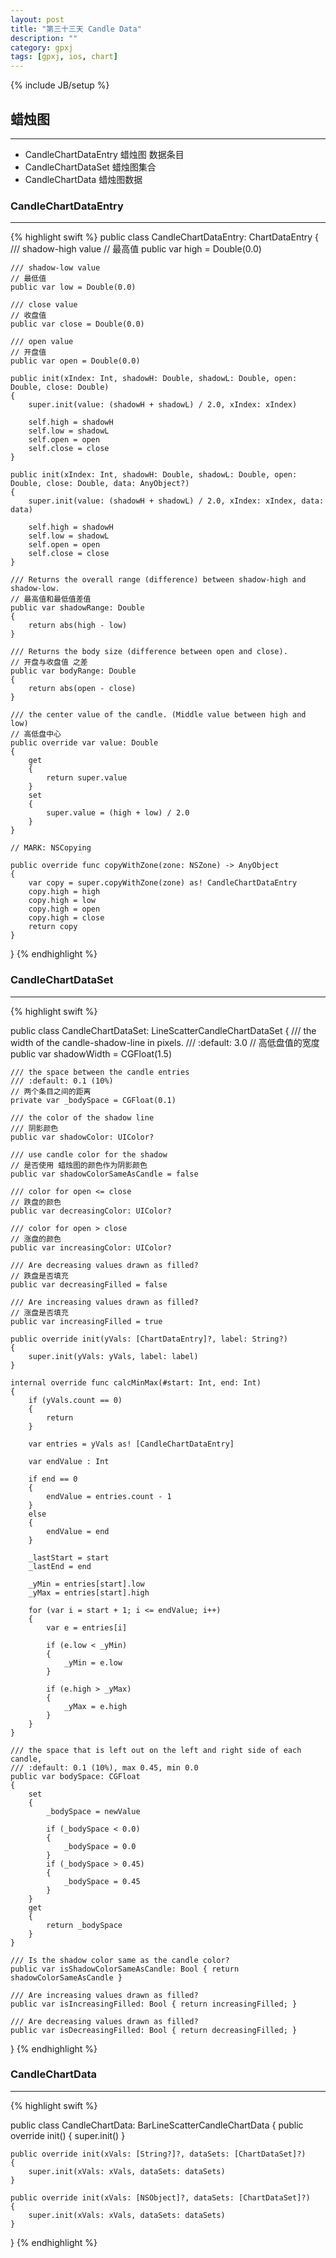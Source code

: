 ```yaml
---
layout: post
title: "第三十三天 Candle Data"
description: ""
category: gpxj
tags: [gpxj, ios, chart]
---
```

{% include JB/setup %}

## 蜡烛图
---

* CandleChartDataEntry 蜡烛图 数据条目
* CandleChartDataSet   蜡烛图集合
* CandleChartData      蜡烛图数据

### CandleChartDataEntry
---

{% highlight swift %}
public class CandleChartDataEntry: ChartDataEntry
{
    /// shadow-high value
    // 最高值
    public var high = Double(0.0)
    
    /// shadow-low value
    // 最低值
    public var low = Double(0.0)
    
    /// close value
    // 收盘值
    public var close = Double(0.0)
    
    /// open value
    // 开盘值
    public var open = Double(0.0)
    
    public init(xIndex: Int, shadowH: Double, shadowL: Double, open: Double, close: Double)
    {
        super.init(value: (shadowH + shadowL) / 2.0, xIndex: xIndex)
        
        self.high = shadowH
        self.low = shadowL
        self.open = open
        self.close = close
    }
    
    public init(xIndex: Int, shadowH: Double, shadowL: Double, open: Double, close: Double, data: AnyObject?)
    {
        super.init(value: (shadowH + shadowL) / 2.0, xIndex: xIndex, data: data)
        
        self.high = shadowH
        self.low = shadowL
        self.open = open
        self.close = close
    }
    
    /// Returns the overall range (difference) between shadow-high and shadow-low.
    // 最高值和最低值差值
    public var shadowRange: Double
    {
        return abs(high - low)
    }
    
    /// Returns the body size (difference between open and close).
    // 开盘与收盘值 之差
    public var bodyRange: Double
    {
        return abs(open - close)
    }
    
    /// the center value of the candle. (Middle value between high and low)
    // 高低盘中心
    public override var value: Double
    {
        get
        {
            return super.value
        }
        set
        {
            super.value = (high + low) / 2.0
        }
    }
    
    // MARK: NSCopying
    
    public override func copyWithZone(zone: NSZone) -> AnyObject
    {
        var copy = super.copyWithZone(zone) as! CandleChartDataEntry
        copy.high = high
        copy.high = low
        copy.high = open
        copy.high = close
        return copy
    }
}
{% endhighlight %}

### CandleChartDataSet
---

{% highlight swift %}

public class CandleChartDataSet: LineScatterCandleChartDataSet
{
    /// the width of the candle-shadow-line in pixels.
    /// :default: 3.0
    // 高低盘值的宽度
    public var shadowWidth = CGFloat(1.5)
    
    /// the space between the candle entries
    /// :default: 0.1 (10%)
    // 两个条目之间的距离
    private var _bodySpace = CGFloat(0.1)
    
    /// the color of the shadow line
    /// 阴影颜色
    public var shadowColor: UIColor?
    
    /// use candle color for the shadow
    // 是否使用 蜡烛图的颜色作为阴影颜色
    public var shadowColorSameAsCandle = false
    
    /// color for open <= close
    // 跌盘的颜色
    public var decreasingColor: UIColor?
    
    /// color for open > close
    // 涨盘的颜色
    public var increasingColor: UIColor?
    
    /// Are decreasing values drawn as filled?
    // 跌盘是否填充
    public var decreasingFilled = false
    
    /// Are increasing values drawn as filled?
    // 涨盘是否填充
    public var increasingFilled = true
    
    public override init(yVals: [ChartDataEntry]?, label: String?)
    {
        super.init(yVals: yVals, label: label)
    }
    
    internal override func calcMinMax(#start: Int, end: Int)
    {
        if (yVals.count == 0)
        {
            return
        }
        
        var entries = yVals as! [CandleChartDataEntry]
        
        var endValue : Int
        
        if end == 0
        {
            endValue = entries.count - 1
        }
        else
        {
            endValue = end
        }
        
        _lastStart = start
        _lastEnd = end
        
        _yMin = entries[start].low
        _yMax = entries[start].high
        
        for (var i = start + 1; i <= endValue; i++)
        {
            var e = entries[i]
            
            if (e.low < _yMin)
            {
                _yMin = e.low
            }
            
            if (e.high > _yMax)
            {
                _yMax = e.high
            }
        }
    }
    
    /// the space that is left out on the left and right side of each candle,
    /// :default: 0.1 (10%), max 0.45, min 0.0
    public var bodySpace: CGFloat
    {
        set
        {
            _bodySpace = newValue
            
            if (_bodySpace < 0.0)
            {
                _bodySpace = 0.0
            }
            if (_bodySpace > 0.45)
            {
                _bodySpace = 0.45
            }
        }
        get
        {
            return _bodySpace
        }
    }
    
    /// Is the shadow color same as the candle color?
    public var isShadowColorSameAsCandle: Bool { return shadowColorSameAsCandle }
    
    /// Are increasing values drawn as filled?
    public var isIncreasingFilled: Bool { return increasingFilled; }
    
    /// Are decreasing values drawn as filled?
    public var isDecreasingFilled: Bool { return decreasingFilled; }
}
{% endhighlight %}

### CandleChartData
---
{% highlight swift %}

public class CandleChartData: BarLineScatterCandleChartData
{
    public override init()
    {
        super.init()
    }
    
    public override init(xVals: [String?]?, dataSets: [ChartDataSet]?)
    {
        super.init(xVals: xVals, dataSets: dataSets)
    }
    
    public override init(xVals: [NSObject]?, dataSets: [ChartDataSet]?)
    {
        super.init(xVals: xVals, dataSets: dataSets)
    }
}
{% endhighlight %}



